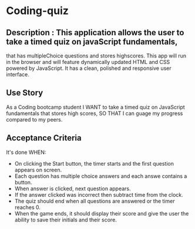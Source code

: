 # Coding-quiz
## Description : This application allows the user to take a timed quiz on javaScript fundamentals,
that has multipleChoice questions and stores highscores. This app will run in the browser and will feature dynamically updated HTML and CSS powered by JavaScript. It has a clean, polished and responsive user interface.

## Use Story 
As a Coding bootcamp student I WANT to take a timed quiz on JavaScript fundamentals that stores high scores,
SO THAT I can guage my progress compared to my peers.

## Acceptance Criteria 
It's done WHEN:
- On clicking the Start button, the timer starts and the first question appears on screen.
- Each question has multiple choice answers and each answe contains a button.
- When answer is clicked, next question appears.
- If the answer clicked was incorrect then subtract time from the clock.
- The quiz should end when all questions are answered or the timer reaches 0.
- When the game ends, it should display their score and give the user the ability to save their initials and their score.











